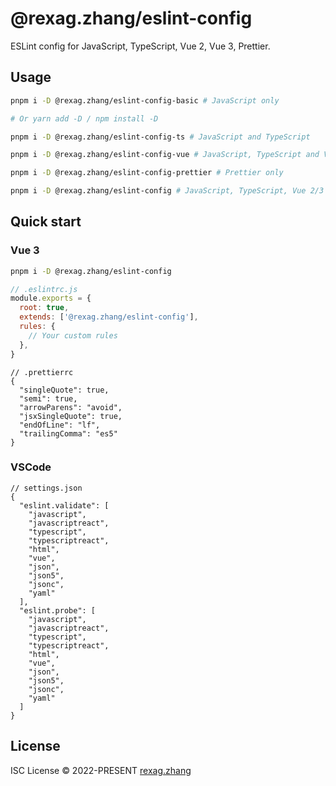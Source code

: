 # @rexag.zhang/eslint-config

ESLint config for JavaScript, TypeScript, Vue 2, Vue 3, Prettier.

## Usage

```bash
pnpm i -D @rexag.zhang/eslint-config-basic # JavaScript only

# Or yarn add -D / npm install -D

pnpm i -D @rexag.zhang/eslint-config-ts # JavaScript and TypeScript

pnpm i -D @rexag.zhang/eslint-config-vue # JavaScript, TypeScript and Vue 2/3 (Auto detect)

pnpm i -D @rexag.zhang/eslint-config-prettier # Prettier only

pnpm i -D @rexag.zhang/eslint-config # JavaScript, TypeScript, Vue 2/3 and Prettier
```

## Quick start

### Vue 3

```bash
pnpm i -D @rexag.zhang/eslint-config
```

```javascript
// .eslintrc.js
module.exports = {
  root: true,
  extends: ['@rexag.zhang/eslint-config'],
  rules: {
    // Your custom rules
  },
}
```

```jsonc
// .prettierrc
{
  "singleQuote": true,
  "semi": true,
  "arrowParens": "avoid",
  "jsxSingleQuote": true,
  "endOfLine": "lf",
  "trailingComma": "es5"
}
```

### VSCode

```jsonc
// settings.json
{
  "eslint.validate": [
    "javascript",
    "javascriptreact",
    "typescript",
    "typescriptreact",
    "html",
    "vue",
    "json",
    "json5",
    "jsonc",
    "yaml"
  ],
  "eslint.probe": [
    "javascript",
    "javascriptreact",
    "typescript",
    "typescriptreact",
    "html",
    "vue",
    "json",
    "json5",
    "jsonc",
    "yaml"
  ]
}
```
## License

ISC License © 2022-PRESENT [rexag.zhang](https://github.com/Rexag)

